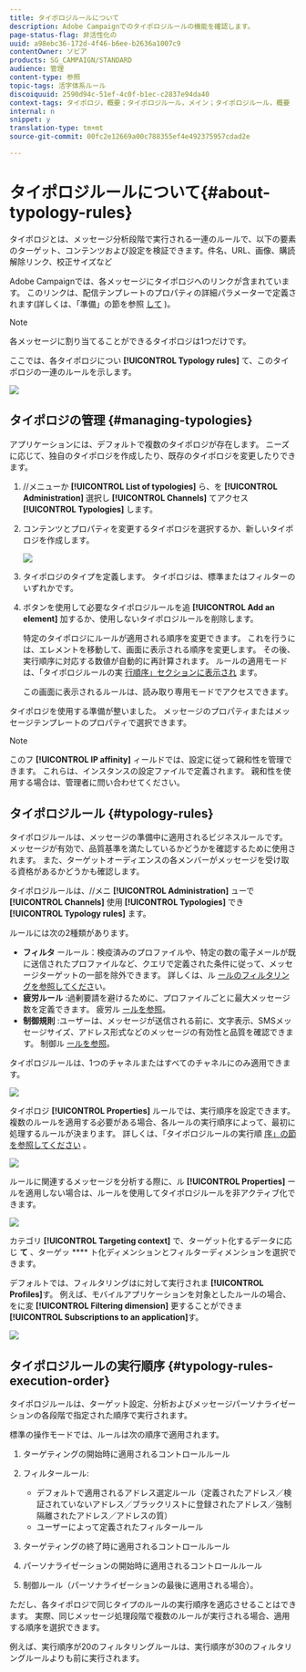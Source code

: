 ```yaml
---
title: タイポロジルールについて
description: Adobe Campaignでのタイポロジルールの機能を確認します。
page-status-flag: 非活性化の
uuid: a98ebc36-172d-4f46-b6ee-b2636a1007c9
contentOwner: ソビア
products: SG_CAMPAIGN/STANDARD
audience: 管理
content-type: 参照
topic-tags: 活字体系ルール
discoiquuid: 2590d94c-51ef-4c0f-b1ec-c2837e94da40
context-tags: タイポロジ，概要；タイポロジルール，メイン；タイポロジルール，概要
internal: n
snippet: y
translation-type: tm+mt
source-git-commit: 00fc2e12669a00c788355ef4e492375957cdad2e

---
```



# タイポロジルールについて{#about-typology-rules}

タイポロジとは、メッセージ分析段階で実行される一連のルールで、以下の要素のターゲット、コンテンツおよび設定を検証できます。件名、URL、画像、購読解除リンク、校正サイズなど

Adobe Campaignでは、各メッセージにタイポロジへのリンクが含まれています。 このリンクは、配信テンプレートのプロパティの詳細パラメーターで定義されます(詳しくは、「準備」の節を参照 [して](../../administration/using/configuring-email-channel.md#preparation) )。

>[!NOTE]
>
>各メッセージに割り当てることができるタイポロジは1つだけです。

ここでは、各タイポロジについ **[!UICONTROL Typology rules]** て、このタイポロジの一連のルールを示します。

![](assets/typology_typo-rule-list.png)

## タイポロジの管理 {#managing-typologies}

アプリケーションには、デフォルトで複数のタイポロジが存在します。 ニーズに応じて、独自のタイポロジを作成したり、既存のタイポロジを変更したりできます。

1. //メニューか **[!UICONTROL List of typologies]** ら、を **[!UICONTROL Administration]** 選択し **[!UICONTROL Channels]** てアクセス **[!UICONTROL Typologies]** します。
1. コンテンツとプロパティを変更するタイポロジを選択するか、新しいタイポロジを作成します。

   ![](assets/typology_list.png)

1. タイポロジのタイプを定義します。 タイポロジは、標準またはフィルターのいずれかです。
1. ボタンを使用して必要なタイポロジルールを追 **[!UICONTROL Add an element]** 加するか、使用しないタイポロジルールを削除します。

   特定のタイポロジにルールが適用される順序を変更できます。 これを行うには、エレメントを移動して、画面に表示される順序を変更します。 その後、実行順序に対応する数値が自動的に再計算されます。 ルールの適用モードは、「タイポロジルールの実 [行順序」セクションに表示され](#typology-rules-execution-order) ます。

   この画面に表示されるルールは、読み取り専用モードでアクセスできます。

タイポロジを使用する準備が整いました。 メッセージのプロパティまたはメッセージテンプレートのプロパティで選択できます。

>[!NOTE]
>
>このフ **[!UICONTROL IP affinity]** ィールドでは、設定に従って親和性を管理できます。 これらは、インスタンスの設定ファイルで定義されます。 親和性を使用する場合は、管理者に問い合わせてください。

## タイポロジルール {#typology-rules}

タイポロジルールは、メッセージの準備中に適用されるビジネスルールです。 メッセージが有効で、品質基準を満たしているかどうかを確認するために使用されます。 また、ターゲットオーディエンスの各メンバーがメッセージを受け取る資格があるかどうかも確認します。

タイポロジルールは、//メニ **[!UICONTROL Administration]** ューで **[!UICONTROL Channels]** 使用 **[!UICONTROL Typologies]** でき **[!UICONTROL Typology rules]** ます。

ルールには次の2種類があります。

* **フィルタ** ールール：検疫済みのプロファイルや、特定の数の電子メールが既に送信されたプロファイルなど、クエリで定義された条件に従って、メッセージターゲットの一部を除外できます。 詳しくは、ル [ールのフィルタリングを参照してくださ](../../administration/using/filtering-rules.md)い。
* **疲労ルール** :過剰要請を避けるために、プロファイルごとに最大メッセージ数を定義できます。 疲労ル [ールを参照](../../administration/using/fatigue-rules.md)。
* **制御規則** :ユーザーは、メッセージが送信される前に、文字表示、SMSメッセージサイズ、アドレス形式などのメッセージの有効性と品質を確認できます。 制御ル [ールを参照](../../administration/using/control-rules.md)。

タイポロジルールは、1つのチャネルまたはすべてのチャネルにのみ適用できます。

![](assets/typology_channel.png)

タイポロジ **[!UICONTROL Properties]** ルールでは、実行順序を設定できます。 複数のルールを適用する必要がある場合、各ルールの実行順序によって、最初に処理するルールが決まります。 詳しくは、「タイポロジルールの実行順 [序」の節を参照してください](#typology-rules-execution-order) 。

![](assets/typology_rule-active.png)

ルールに関連するメッセージを分析する際に、ル **[!UICONTROL Properties]** ールを適用しない場合は、ルールを使用してタイポロジルールを非アクティブ化できます。

![](assets/typology_rule-order.png)

カテゴリ **[!UICONTROL Targeting context]** で、ターゲット化するデータに応じ **て** 、ターゲッ **** ト化ディメンションとフィルターディメンションを選択できます。

デフォルトでは、フィルタリングはに対して実行されま **[!UICONTROL Profiles]**&#x200B;す。 例えば、モバイルアプリケーションを対象としたルールの場合、をに変 **[!UICONTROL Filtering dimension]** 更することができま **[!UICONTROL Subscriptions to an application]**&#x200B;す。

![](assets/typology_rule-order_2.png)

## タイポロジルールの実行順序 {#typology-rules-execution-order}

タイポロジルールは、ターゲット設定、分析およびメッセージパーソナライゼーションの各段階で指定された順序で実行されます。

標準の操作モードでは、ルールは次の順序で適用されます。

1. ターゲティングの開始時に適用されるコントロールルール
1. フィルタールール:

   * デフォルトで適用されるアドレス選定ルール（定義されたアドレス／検証されていないアドレス／ブラックリストに登録されたアドレス／強制隔離されたアドレス／アドレスの質）
   * ユーザーによって定義されたフィルタールール

1. ターゲティングの終了時に適用されるコントロールルール
1. パーソナライゼーションの開始時に適用されるコントロールルール
1. 制御ルール（パーソナライゼーションの最後に適用される場合）。

ただし、各タイポロジで同じタイプのルールの実行順序を適応させることはできます。 実際、同じメッセージ処理段階で複数のルールが実行される場合、適用する順序を選択できます。

例えば、実行順序が20のフィルタリングルールは、実行順序が30のフィルタリングルールよりも前に実行されます。

